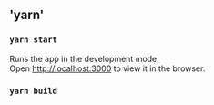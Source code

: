 ## 'yarn'

### `yarn start`

Runs the app in the development mode.\
Open [http://localhost:3000](http://localhost:3000) to view it in the browser.

### `yarn build`
